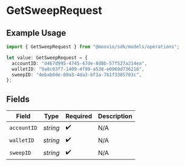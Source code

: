# GetSweepRequest

## Example Usage

```typescript
import { GetSweepRequest } from "@moovio/sdk/models/operations";

let value: GetSweepRequest = {
  accountID: "d467d995-4745-47de-8d8b-57f527a214ea",
  walletID: "9a8c03f7-1409-4f99-a538-e0969d736216",
  sweepID: "4ebab0de-09a3-4da3-bf3a-7b1f3385703c",
};
```

## Fields

| Field              | Type               | Required           | Description        |
| ------------------ | ------------------ | ------------------ | ------------------ |
| `accountID`        | *string*           | :heavy_check_mark: | N/A                |
| `walletID`         | *string*           | :heavy_check_mark: | N/A                |
| `sweepID`          | *string*           | :heavy_check_mark: | N/A                |